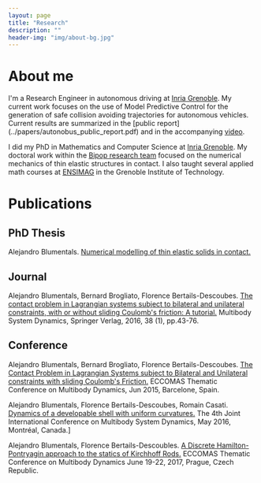 ```yaml
---
layout: page
title: "Research"
description: ""
header-img: "img/about-bg.jpg"
---
```


# About me

I'm a Research Engineer in autonomous driving at [Inria Grenoble](https://www.inria.fr/en/centre/grenoble/welcome-inria-grenoble-rhone-alpes). My current work focuses on the use of Model Predictive Control for the generation of safe collision avoiding trajectories for autonomous vehicles. Current results are summarized in the [public report] (../papers/autonobus_public_report.pdf) and in the accompanying [video]().

I did my PhD in Mathematics and Computer Science at [Inria Grenoble](https://www.inria.fr/en/centre/grenoble/welcome-inria-grenoble-rhone-alpes). My doctoral work within the [Bipop research team](http://www.inrialpes.fr/bipop/) focused on the numerical mechanics of thin elastic structures in contact. I also taught several applied math courses at [ENSIMAG](http://ensimag.grenoble-inp.fr/l-ensimag/) in the Grenoble Institute of Technology.

# Publications

## PhD Thesis
Alejandro Blumentals. [Numerical modelling of thin elastic solids in contact.]()

## Journal

Alejandro Blumentals, Bernard Brogliato, Florence Bertails-Descoubes. [The contact problem in Lagrangian systems subject to bilateral and unilateral constraints, with or without sliding Coulomb's friction: A tutorial.](http://dx.doi.org/10.1007/s11044-016-9527-6) Multibody System Dynamics, Springer Verlag, 2016, 38 (1), pp.43-76.

## Conference

Alejandro Blumentals, Bernard Brogliato, Florence Bertails-Descoubes. [The Contact Problem in Lagrangian Systems subject to Bilateral and Unilateral constraints with sliding Coulomb's Friction.](https://hal.archives-ouvertes.fr/hal-01224915) ECCOMAS Thematic Conference on Multibody Dynamics, Jun 2015, Barcelone, Spain.

Alejandro Blumentals, Florence Bertails-Descoubes, Romain Casati. [Dynamics of a developable shell with uniform curvatures.](https://hal.inria.fr/hal-01311559) The 4th Joint International Conference on Multibody System Dynamics, May 2016, Montréal, Canada.]

Alejandro Blumentals, Florence Bertails-Descoubles. [A Discrete Hamilton-Pontryagin approach to the statics of Kirchhoff Rods.](../papers/blumentals_bertails_abstract_MBD_2017_LaTeX.pdf) ECCOMAS Thematic Conference on Multibody Dynamics June 19-22, 2017, Prague, Czech Republic.
